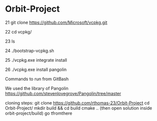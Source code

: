 # Orbit-Project


   21  git clone https://github.com/Microsoft/vcpkg.git
   
   22  cd vcpkg/
   
   23  ls
   
   24  ./bootstrap-vcpkg.sh
   
   25  ./vcpkg.exe integrate install
   
   26  ./vcpkg.exe install pangolin

  Commands to run from GitBash

  We used the library of Pangolin https://github.com/stevenlovegrove/Pangolin/tree/master


cloning steps:
 git clone https://github.com/rthomas-23/Orbit-Project
 cd Orbit-Project/
mkdir build && cd build
cmake ..
(then open solution inside orbit-project/build) go tfromthere
